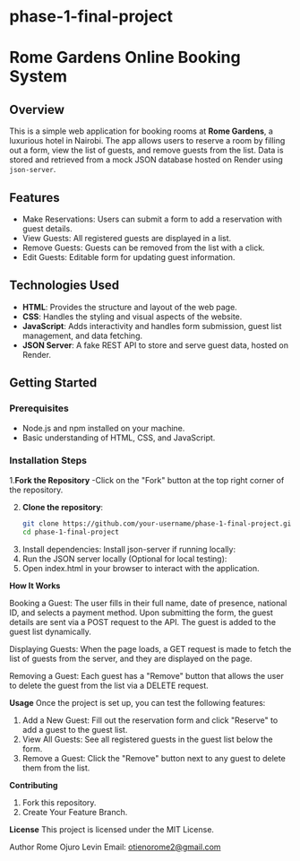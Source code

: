 # phase-1-final-project

# Rome Gardens Online Booking System

## Overview
This is a simple web application for booking rooms at **Rome Gardens**, a luxurious hotel in Nairobi. The app allows users to reserve a room by filling out a form, view the list of guests, and remove guests from the list. Data is stored and retrieved from a mock JSON database hosted on Render using `json-server`.

## Features

- Make Reservations: Users can submit a form to add a reservation with guest details.
- View Guests: All registered guests are displayed in a list.
- Remove Guests: Guests can be removed from the list with a click.
- Edit Guests: Editable form for updating guest information.

## Technologies Used

- **HTML**: Provides the structure and layout of the web page.
- **CSS**: Handles the styling and visual aspects of the website.
- **JavaScript**: Adds interactivity and handles form submission, guest list management, and data fetching.
- **JSON Server**: A fake REST API to store and serve guest data, hosted on Render.

## Getting Started

### Prerequisites

- Node.js and npm installed on your machine.
- Basic understanding of HTML, CSS, and JavaScript.

### Installation Steps
1.**Fork the Repository**
-Click on the "Fork" button at the top right corner of the repository.

2. **Clone the repository**:
   ```bash
   git clone https://github.com/your-username/phase-1-final-project.git
   cd phase-1-final-project

3. Install dependencies: Install json-server if running locally:
4. Run the JSON server locally (Optional for local testing):
5. Open index.html in your browser to interact with the application.


**How It Works**

Booking a Guest:
The user fills in their full name, date of presence, national ID, and selects a payment method.
Upon submitting the form, the guest details are sent via a POST request to the API.
The guest is added to the guest list dynamically.

Displaying Guests:
When the page loads, a GET request is made to fetch the list of guests from the server, and they are displayed on the page.

Removing a Guest:
Each guest has a "Remove" button that allows the user to delete the guest from the list via a DELETE request.


**Usage**
Once the project is set up, you can test the following features:

1. Add a New Guest: Fill out the reservation form and click "Reserve" to add a guest to the guest list.
2. View All Guests: See all registered guests in the guest list below the form.
3. Remove a Guest: Click the "Remove" button next to any guest to delete them from the list.


**Contributing**
1. Fork this repository.
2. Create Your Feature Branch.


**License**
This project is licensed under the MIT License.

Author
Rome Ojuro Levin
Email: otienorome2@gmail.com


